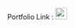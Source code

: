 Portfolio Link : <a href="../portfolio/Jingyong14"><img src=".../../images/portfolio.png" width="24px"></a>
